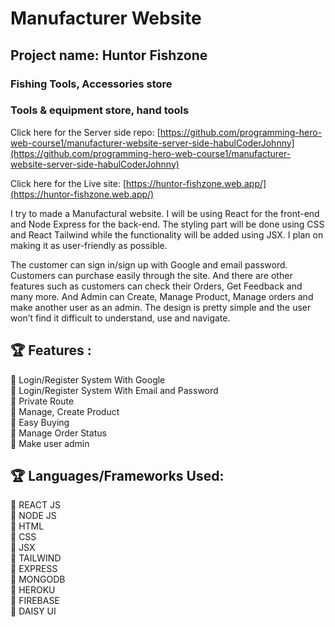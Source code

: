 # Manufacturer Website
## Project name: Huntor Fishzone

### Fishing Tools,   Accessories store
### Tools & equipment store, hand tools

Click here for the Server side repo: [https://github.com/programming-hero-web-course1/manufacturer-website-server-side-habulCoderJohnny](https://github.com/programming-hero-web-course1/manufacturer-website-server-side-habulCoderJohnny)

Click here for the Live site: [https://huntor-fishzone.web.app/](https://huntor-fishzone.web.app/)


I try to made a Manufactural website. I will be using React for the front-end and Node Express for the back-end. The styling part will be done using CSS and React Tailwind while the functionality will be added using JSX. I plan on making it as user-friendly as possible.

The customer can sign in/sign up with Google and email password. Customers can purchase easily through the site. And there are other features such as customers can check their Orders, Get Feedback and many more. And Admin can Create, Manage Product, Manage orders and make another user as an admin. The design is pretty simple and the user won’t find it difficult to understand, use and navigate.

## 🏆 Features :

📘 Login/Register System With Google <br/>
📘 Login/Register System With Email and Password <br/>
📘 Private Route <br/>
📘 Manage, Create Product <br/>
📘 Easy Buying <br/>
📘 Manage Order Status <br/>
📘 Make user admin <br/>

## 🏆 Languages/Frameworks Used:

🍧 REACT JS <br/>
🍧 NODE JS <br/>
🍧 HTML <br/>
🍧 CSS <br/>
🍧 JSX <br/>
🍧 TAILWIND <br/>
🍧 EXPRESS <br/>
🍧 MONGODB <br/>
🍧 HEROKU <br/>
🍧 FIREBASE <br/>
🍧 DAISY UI <br/>
